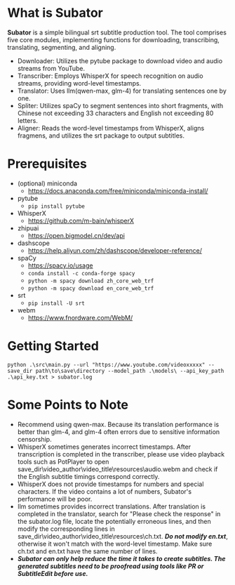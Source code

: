 # What is Subator
**Subator** is a simple bilingual srt subtitle production tool. The tool comprises five core modules, implementing functions for downloading, transcribing, translating, segmenting, and aligning.
- Downloader: Utilizes the pytube package to download video and audio streams from YouTube.
- Transcriber: Employs WhisperX for speech recognition on audio streams, providing word-level timestamps.
- Translator: Uses llm(qwen-max, glm-4) for translating sentences one by one.
- Spliter: Utilizes spaCy to segment sentences into short fragments, with Chinese not exceeding 33 characters and English not exceeding 80 letters.
- Aligner: Reads the word-level timestamps from WhisperX, aligns fragmens, and utilizes the srt package to output subtitles.
# Prerequisites
- (optional) miniconda
    - https://docs.anaconda.com/free/miniconda/miniconda-install/
- pytube
    - `pip install pytube`
-  WhisperX
    - https://github.com/m-bain/whisperX
- zhipuai
    - https://open.bigmodel.cn/dev/api
- dashscope
    - https://help.aliyun.com/zh/dashscope/developer-reference/
- spaCy
    - https://spacy.io/usage
    - `conda install -c conda-forge spacy`
    - `python -m spacy download zh_core_web_trf`
    - `python -m spacy download en_core_web_trf`
- srt
    - `pip install -U srt`
- webm
    - https://www.fnordware.com/WebM/
# Getting Started
`python .\src\main.py --url "https://www.youtube.com/videoxxxxx" --save_dir path\to\save\directory --model_path .\models\ --api_key_path .\api_key.txt > subator.log`
# Some Points to Note
- Recommend using qwen-max. Because its translation performance is better than glm-4, and glm-4 often errors due to sensitive information censorship.
- WhisperX sometimes generates incorrect timestamps. After transcription is completed in the transcriber, please use video playback tools such as PotPlayer to open save_dir\video_author\video_title\resources\audio.webm and check if the English subtitle timings correspond correctly.
- WhisperX does not provide timestamps for numbers and special characters. If the video contains a lot of numbers, Subator's performance will be poor.
- llm sometimes provides incorrect translations. After translation is completed in the translator, search for "Please check the response" in the subator.log file, locate the potentially erroneous lines, and then modify the corresponding lines in save_dir\video_author\video_title\resources\ch.txt. ***Do not modify en.txt***, otherwise it won't match with the word-level timestamp. Make sure ch.txt and en.txt have the same number of lines.
- ***Subator can only help reduce the time it takes to create subtitles. The generated subtitles need to be proofread using tools like PR or SubtitleEdit before use.***